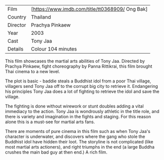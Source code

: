 | | |
|-|-|
Film|[https://www.imdb.com/title/tt0368909/ Ong Bak]
Country|Thailand
Director|Prachya Pinkaew
Year|2003
Cast|Tony Jaa
Details|Colour 104 minutes

This film showcases the martial arts abilities of Tony Jaa. Directed by Prachya Pinkaew, fight choreography by Panna Rittikrai, this film brought Thai cinema to a new level.

The plot is basic - baddie steals a Buddhist idol from a poor Thai village, villagers send Tony Jaa off to the corrupt big city to retrieve it. Endangering his principles Tony Jaa does a lot of fighting to retrieve the idol and save the village.

The fighting is done without wirework or stunt doubles adding a vital immediacy to the action. Tony Jaa is wondrously athletic in the title role, and there is variety and imagination in the fights and staging. For this reason alone this is a must-see for martial arts fans.

There are moments of pure cinema in this film such as when Tony Jaa's character is underwater, and discovers where the gang who stole the Buddhist idol have hidden their loot. The storyline is not complicated (like most martial arts actioners), and right triumphs in the end (a large Buddha crushes the main bad guy at then end.) A rich film.
